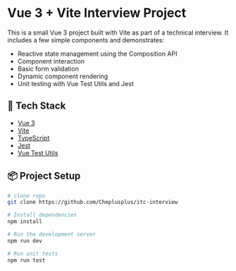 # Vue 3 + Vite Interview Project

This is a small Vue 3 project built with Vite as part of a technical interview. It includes a few simple components and demonstrates:

- Reactive state management using the Composition API
- Component interaction
- Basic form validation
- Dynamic component rendering
- Unit testing with Vue Test Utils and Jest

## 🔧 Tech Stack

- [Vue 3](https://vuejs.org/)
- [Vite](https://vitejs.dev/)
- [TypeScript](https://www.typescriptlang.org/)
- [Jest](https://jestjs.io/)
- [Vue Test Utils](https://test-utils.vuejs.org/)

## 📦 Project Setup

```bash
# clone repo
git clone https://github.com/Cheplusplus/itc-interview

# Install dependencies
npm install

# Run the development server
npm run dev

# Run unit tests
npm run test
```
